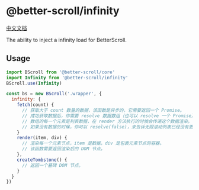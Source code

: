 # @better-scroll/infinity

[中文文档](https://github.com/ustbhuangyi/better-scroll/blob/master/packages/infinity/README_zh-CN.md)

The ability to inject a infinity load for BetterScroll.

## Usage

```js
import BScroll from '@better-scroll/core'
import Infinity from '@better-scroll/infinity'
BScroll.use(Infinity)

const bs = new BScroll('.wrapper', {
  infinity: {
    fetch(count) {
      // 获取大于 count 数量的数据，该函数是异步的，它需要返回一个 Promise。
      // 成功获取数据后，你需要 resolve 数据数组（也可以 resolve 一个 Promise）。
      // 数组的每一个元素是列表数据，在 render 方法执行的时候会传递这个数据渲染。
      // 如果没有数据的时候，你可以 resolve(false)，来告诉无限滚动列表已经没有更多数据了。
    }
    render(item, div) {
      // 渲染每一个元素节点，item 是数据，div 是包裹元素节点的容器。
      // 该函数需要返回渲染后的 DOM 节点。
    },
    createTombstone() {
      // 返回一个墓碑 DOM 节点。
    }
  }
})
```
